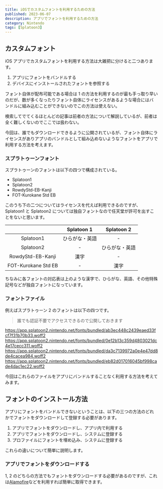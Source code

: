 ```yaml
---
title: iOSでカスタムフォントを利用するための方法
published: 2023-06-07
description: アプリでフォントを利用するための方法
category: Nintendo
tags: [Splatoon3]
---
```


## カスタムフォント

iOS アプリでカスタムフォントを利用する方法は大雑把に分けると二つあります。

1. アプリにフォントをバンドルする
2. デバイスにインストールされたフォントを参照する

フォント自体が配布可能である場合は 1 の方法を利用するのが最も手っ取り早いのだが、数が多くなったりフォント自体にライセンスがあるような場合にはバンドルに組み込むことができないのでこの方法は使えない。

検索してでてくるほとんどの記事は前者の方法について解説しているが、前者は全く難しくないのでここでは扱わない。

今回は、誰でもダウンロードできるように公開されているが、フォント自体にライセンスがありアプリのバンドルとして組み込めないようなフォントをアプリで利用する方法を考えます。

### スプラトゥーンフォント

スプラトゥーンのフォントは以下の四つで構成されている。

- Splatoon1
- Splatoon2
- RowdyStd-EB-Kanji
- FOT-Kurokane Std EB

このうち下の二つについてはライセンスを代えば利用できるのですが、Splatoon1 と Splatoon2 については独自フォントなので任天堂が許可を出すことをないと思います。

|                     |   Splatoon 1   |   Splatoon 2   |
| :-----------------: | :------------: | :------------: |
|      Splatoon1      | ひらがな・英語 |       -        |
|      Splatoon2      |       -        | ひらがな・英語 |
|  RowdyStd-EB-Kanji  |      漢字      |       -        |
| FOT-Kurokane Std EB |       -        |      漢字      |

ちなみに各フォントの対応表は上のような漢字で、ひらがな、英語、その他特殊記号などが独自フォントになっています。

### フォントファイル

例えばスプラトゥーン 2 のフォントは以下の四つです。

> 誰でも認証不要でアクセスできるので公開しておきます

https://app.splatoon2.nintendo.net/fonts/bundled/ab3ec448c2439eaed33fcf7f31b70b33.woff2
https://app.splatoon2.nintendo.net/fonts/bundled/0e12b13c359d4803021dc4e17cecc311.woff2
https://app.splatoon2.nintendo.net/fonts/bundled/da3c7139972a0e4e47dd8de4cacea984.woff2
https://app.splatoon2.nintendo.net/fonts/bundled/eb82d017016045bf998cade4dac1ec22.woff2

今回はこれらのファイルをアプリにバンドルすることなく利用する方法を考えてみます。

## フォントのインストール方法

アプリにフォントをバンドルできないということは、以下の三つの方法のどれかでフォントをダウンロードして登録する必要があります。

1. アプリでフォントをダウンロードし、アプリ内で利用する
2. アプリでフォントをダウンロードし、システムに登録する
3. プロファイルにフォントを埋め込み、システムに登録する

これらの違いについて簡単に説明します。

### アプリでフォントをダウンロードする

1, 2 のどちらの方法でもフォントをダウンロードする必要があるのですが、これは[Alamofire](https://github.com/Alamofire/Alamofire)などを利用すれば簡単に取得できます。
